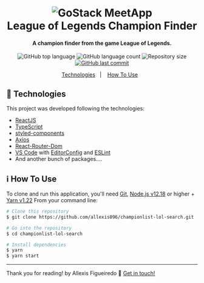 <h1 align="center">
    <img alt="GoStack MeetApp" src="https://img.icons8.com/all/500/league-of-legends.png" />
    <br>
    League of Legends Champion Finder
</h1>

<h4 align="center">
  A champion finder from the game League of Legends.
</h4>
<p align="center">
  <img alt="GitHub top language" src="https://img.shields.io/badge/typescript-91.4%25-blue">

  <img alt="GitHub language count" src="https://img.shields.io/badge/languages-3-blue">

  <img alt="Repository size" src="https://img.shields.io/badge/repo%20size-2.56%20MB-green">
  <a href="https://github.com/allexis096/championlist-lol-search/commits/master">
    <img alt="GitHub last commit" src="https://img.shields.io/badge/last%20commit-july%202020-red">
  </a>
</p>

<p align="center">
  <a href="#rocket-technologies">Technologies</a>&nbsp;&nbsp;&nbsp;|&nbsp;&nbsp;&nbsp;
  <a href="#information_source-how-to-use">How To Use</a>&nbsp;&nbsp;&nbsp;
</p>

## :rocket: Technologies

This project was developed following the technologies:

- [ReactJS](https://reactjs.org/)
- [TypeScript](https://www.typescriptlang.org)
- [styled-components](https://www.styled-components.com/)
- [Axios](https://github.com/axios/axios)
- [React-Router-Dom](https://reactrouter.com/web/guides/quick-start)
- [VS Code][vc] with [EditorConfig][vceditconfig] and [ESLint][vceslint]
- And another bunch of packages....

## :information_source: How To Use

To clone and run this application, you'll need [Git](https://git-scm.com), [Node.js v12.18][nodejs] or higher + [Yarn v1.22][yarn]
From your command line:

```bash
# Clone this repository
$ git clone https://github.com/allexis096/championlist-lol-search.git

# Go into the repository
$ cd championlist-lol-search

# Install dependencies
$ yarn
$ yarn start

```
---

Thank you for reading! by Allexis Figueiredo :wave: [Get in touch!](https://www.linkedin.com/in/allexis-figueiredo/)

[nodejs]: https://nodejs.org/
[yarn]: https://yarnpkg.com/
[vc]: https://code.visualstudio.com/
[vceditconfig]: https://marketplace.visualstudio.com/items?itemName=EditorConfig.EditorConfig
[vceslint]: https://marketplace.visualstudio.com/items?itemName=dbaeumer.vscode-eslint
